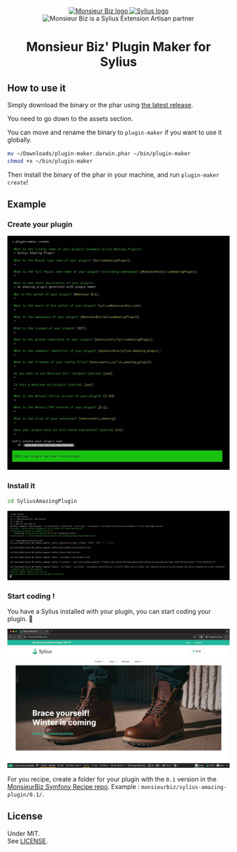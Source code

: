 <p align="center">
    <a href="https://monsieurbiz.com" target="_blank">
        <img src="https://monsieurbiz.com/logo.png" width="250px" alt="Monsieur Biz logo" />
    </a> 
    <a href="https://monsieurbiz.com/agence-web-experte-sylius" target="_blank">
        <img src="https://github.com/monsieurbiz/SyliusCmsPagePlugin/assets/11380627/72ceda87-6785-4b07-b9e5-54328d68455a" width="200px" alt="Sylius logo" />
    </a>
    <br/>
    <img src="https://monsieurbiz.com/assets/images/sylius_badge_extension-artisan.png" width="100" alt="Monsieur Biz is a Sylius Extension Artisan partner">
</p>

<h1 align="center">Monsieur Biz' Plugin Maker for Sylius</h1>

## How to use it

Simply download the binary or the phar using [the latest release](https://github.com/monsieurbiz/SyliusPluginMaker/releases/latest).

You need to go down to the assets section.

You can move and rename the binary to `plugin-maker` if you want to use it globally.

```bash
mv ~/Downloads/plugin-maker.darwin.phar ~/bin/plugin-maker
chmod +x ~/bin/plugin-maker
```

Then install the binary of the phar in your machine, and run `plugin-maker create`!

## Example

### Create your plugin

![Example of plugin creation with plugin maker](assets/demo.jpg)

### Install it

```bash
cd SyliusAmazingPlugin
```

![The `make install` command to run the Sylius application](assets/install.jpg)

### Start coding !

You have a Sylius installed with your plugin, you can start coding your plugin. 🎉

![Sylius in setup !](assets/sylius.jpg)

For you recipe, create a folder for your plugin with the `0.1` version in the [MonsieurBiz Symfony Recipe repo](https://github.com/monsieurbiz/symfony-recipes/).
Example : `monsieurbiz/sylius-amazing-plugin/0.1/`.

## License

Under MIT.  
See [LICENSE](LICENSE).
